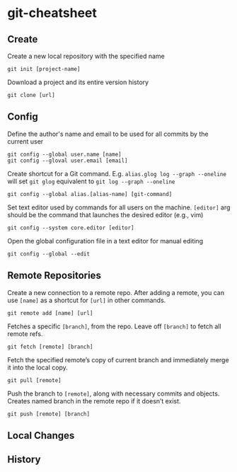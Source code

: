 # git-cheatsheet

## Create
Create a new local repository with the specified name
```
git init [project-name]
```
Download a project and its entire version history
```
git clone [url]
```

## Config
Define the author's name and email to be used for all commits by the current user
```
git config --global user.name [name]
git config --gloval user.email [email]
```
Create shortcut for a Git command. E.g. `alias.glog log --graph --oneline` will set `git glog` equivalent to `git log --graph --oneline`
```
git config --global alias.[alias-name] [git-command]
```
Set text editor used by commands for all users on the machine. `[editor]` arg should be the command that launches the desired editor (e.g., vim)
```
git config --system core.editor [editor]
```
Open the global configuration file in a text editor for manual editing
```
git config --global --edit
```

## Remote Repositories
Create a new connection to a remote repo. After adding a remote, you can use `[name]` as a shortcut for `[url]` in other commands.
```
git remote add [name] [url]
```
Fetches a specific `[branch]`, from the repo. Leave off `[branch]` to fetch all remote refs.
```
git fetch [remote] [branch]
```
Fetch the specified remote’s copy of current branch and immediately merge it into the local copy.
```
git pull [remote]
```
Push the branch to `[remote]`, along with necessary commits and objects. Creates named branch in the remote repo if it doesn’t exist.
```
git push [remote] [branch]
```

## Local Changes

## History
